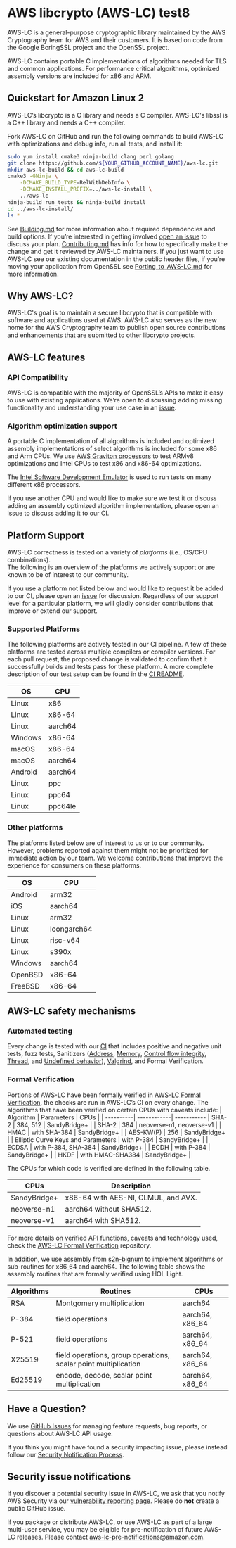 # AWS libcrypto (AWS-LC) test8

AWS-LC is a general-purpose cryptographic library maintained by the AWS Cryptography
team for AWS and their customers. It іs based on code from the Google BoringSSL project
and the OpenSSL project.

AWS-LC contains portable C implementations of algorithms needed for TLS and common
applications. For performance critical algorithms, optimized assembly versions are
included for x86 and ARM.

## Quickstart for Amazon Linux 2

AWS-LC’s libcrypto is a C library and needs a C compiler. AWS-LC's libssl is a
C++ library and needs a C++ compiler.

Fork AWS-LC on GitHub and run the following commands to build AWS-LC with optimizations
and debug info, run all tests, and install it:
```bash
sudo yum install cmake3 ninja-build clang perl golang
git clone https://github.com/${YOUR_GITHUB_ACCOUNT_NAME}/aws-lc.git
mkdir aws-lc-build && cd aws-lc-build
cmake3 -GNinja \
    -DCMAKE_BUILD_TYPE=RelWithDebInfo \
    -DCMAKE_INSTALL_PREFIX=../aws-lc-install \
    ../aws-lc
ninja-build run_tests && ninja-build install
cd ../aws-lc-install/
ls *
```
See [Building.md](https://github.com/aws/aws-lc/blob/main/BUILDING.md) for more
information about required dependencies and build options. If you’re interested in
getting involved [open an issue](https://github.com/aws/aws-lc/issues/new/choose) to discuss your plan.
[Contributing.md](https://github.com/aws/aws-lc/blob/main/CONTRIBUTING.md) has
info for how to specifically make the change and get it reviewed by AWS-LC maintainers.
If you just want to use AWS-LC see our existing documentation in the public header
files, if you’re moving your application from OpenSSL see
[Porting_to_AWS-LC.md](https://github.com/aws/aws-lc/blob/main/PORTING_TO_AWSLC.md)
for more information.

## Why AWS-LC?

AWS-LC's goal is to maintain a secure libcrypto that is compatible with software and
applications used at AWS. AWS-LC also serves as the new home for the AWS Cryptography
team to publish open source contributions and enhancements that are submitted to
other libcrypto projects.

## AWS-LC features

### API Compatibility

AWS-LC is compatible with the majority of OpenSSL’s APIs to make it easy to use with
existing applications. We’re open to discussing adding missing functionality and
understanding your use case in an [issue](https://github.com/aws/aws-lc/issues/new/choose).

### Algorithm optimization support

A portable C implementation of all algorithms is included and optimized assembly
implementations of select algorithms is included for some x86 and Arm CPUs. We
use [AWS Graviton processors](https://aws.amazon.com/ec2/graviton/) to test
ARMv8 optimizations and Intel CPUs to test x86 and x86-64 optimizations.

The [Intel Software Development Emulator](https://software.intel.com/content/www/us/en/develop/articles/intel-software-development-emulator.html)
is used to run tests on many different x86 processors.

If you use another CPU and would like to make sure we test it or discuss adding
an assembly optimized algorithm implementation, please open an issue to discuss
adding it to our CI.

## Platform Support

AWS-LC correctness is tested on a variety of *platforms* (i.e., OS/CPU combinations).  
The following is an overview of the platforms we actively support or are 
known to be of interest to our community. 

If you use a platform not listed below and would like to request it be added to our CI,
please open an [issue](https://github.com/aws/aws-lc/issues/new/choose) for discussion.
Regardless of our support level for a particular platform, we will gladly consider contributions that 
improve or extend our support.

### Supported Platforms

The following platforms are actively tested in our CI pipeline. A few of these platforms are tested across 
multiple compilers or compiler versions. For each pull request, the proposed change is validated to confirm that it 
successfully builds and tests pass for these platform. 
A more complete description of our test setup can be found in the 
[CI README](https://github.com/aws/aws-lc/blob/main/tests/ci/README.md).

| OS      | CPU     | 
|---------|---------|
| Linux   | x86     |
| Linux   | x86-64  |
| Linux   | aarch64 |
| Windows | x86-64  |
| macOS   | x86-64  |
| macOS   | aarch64 |
| Android | aarch64 |
| Linux   | ppc     |
| Linux   | ppc64   |
| Linux   | ppc64le |

### Other platforms

The platforms listed below are of interest to us or to our community. However, problems reported 
against them might not be prioritized for immediate action by our team. We welcome contributions 
that improve the experience for consumers on these platforms.

| OS        | CPU         |
|-----------|-------------|
| Android   | arm32       |
| iOS       | aarch64     |
| Linux     | arm32       |
| Linux     | loongarch64 |
| Linux     | risc-v64    |
| Linux     | s390x       |
| Windows   | aarch64     |
| OpenBSD   | x86-64      |
| FreeBSD   | x86-64      |

## AWS-LC safety mechanisms

### Automated testing

Every change is tested with our
[CI](https://github.com/aws/aws-lc/blob/main/tests/ci/README.md) that includes
positive and negative unit tests, fuzz tests, Sanitizers
([Address](https://clang.llvm.org/docs/AddressSanitizer.html),
[Memory](https://clang.llvm.org/docs/MemorySanitizer.html),
[Control flow integrity](https://clang.llvm.org/docs/ControlFlowIntegrity.html),
[Thread](https://clang.llvm.org/docs/ThreadSanitizer.html), and
[Undefined behavior](https://clang.llvm.org/docs/UndefinedBehaviorSanitizer.html)),
[Valgrind](https://valgrind.org/), and Formal Verification.

### Formal Verification

Portions of AWS-LC have been formally verified in
[AWS-LC Formal Verification](https://github.com/awslabs/aws-lc-verification),
the checks are run in AWS-LC’s CI on every change. The algorithms that have been
verified on certain CPUs with caveats include:
| Algorithm | Parameters | CPUs |
| ----------| ------------| -----------
| SHA-2 | 384, 512 | SandyBridge+ |
| SHA-2 | 384 | neoverse-n1, neoverse-v1 |
| HMAC | with <nobr>SHA-384</nobr> | SandyBridge+ |
| <nobr>AES-KW(P)</nobr> | 256 | SandyBridge+ |
| Elliptic Curve Keys and Parameters | with <nobr>P-384</nobr> | SandyBridge+ |
| ECDSA | with <nobr>P-384</nobr>, <nobr>SHA-384</nobr> | SandyBridge+ |
| ECDH | with <nobr>P-384</nobr> | SandyBridge+ |
| HKDF | with <nobr>HMAC-SHA384</nobr> | SandyBridge+ |

The CPUs for which code is verified are defined in the following table.

| CPUs        | Description |
| --------------- | ------------|
| SandyBridge+ | x86-64 with AES-NI, CLMUL, and AVX.
| neoverse-n1 | aarch64 without SHA512.
| neoverse-v1 | aarch64 with SHA512.

For more details on verified API functions, caveats and technology used, check the [AWS-LC Formal Verification](https://github.com/awslabs/aws-lc-verification) repository.

In addition, we use assembly from [s2n-bignum](https://github.com/awslabs/s2n-bignum) to implement algorithms or sub-routines for x86_64 and aarch64. The following table shows the assembly routines that are formally verified using HOL Light.

| Algorithms | Routines | CPUs |
| ----------| ------------| ------------|
| RSA | Montgomery multiplication | aarch64 |
| P-384 | field operations | aarch64, x86_64 |
| P-521 | field operations | aarch64, x86_64 |
| X25519 | field operations, group operations, scalar point multiplication | aarch64, x86_64 |
| Ed25519 |  encode, decode, scalar point multiplication | aarch64, x86_64 |

## Have a Question?

We use [GitHub Issues](https://github.com/aws/aws-lc/issues) for managing feature requests,
bug reports, or questions about AWS-LC API usage.

If you think you might have found a security impacting issue, please instead
follow our [Security Notification Process](#security-issue-notifications).

## Security issue notifications

If you discover a potential security issue in AWS-LC, we ask that you notify AWS
Security via our
[vulnerability reporting page](https://aws.amazon.com/security/vulnerability-reporting/).
Please do **not** create a public GitHub issue.

If you package or distribute AWS-LC, or use AWS-LC as part of a large multi-user service, you may be eligible for pre-notification of future AWS-LC releases. Please contact aws-lc-pre-notifications@amazon.com.
